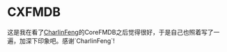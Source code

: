 # CXFMDB
这是我在看了[CharlinFeng]("https://github.com/CharlinFeng/CoreFMDB")的CoreFMDB之后觉得很好，于是自己也照着写了一遍，加深下印象吧。感谢`CharlinFeng`!